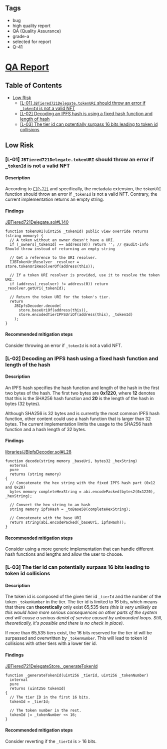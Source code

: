 ## Tags

- bug
- high quality report
- QA (Quality Assurance)
- grade-a
- selected for report
- Q-41

# [QA Report](https://github.com/code-423n4/2022-10-juicebox-findings/issues/198) 

## Table of Contents

- [Low Risk](#low-risk)
  - [[L-01] `JBTiered721Delegate.tokenURI` should throw an error if `_tokenId` is not a valid NFT](#l-01-jbtiered721delegatetokenuri-should-throw-an-error-if-_tokenid-is-not-a-valid-nft)
  - [[L-02] Decoding an IPFS hash is using a fixed hash function and length of hash](#l-02-decoding-an-ipfs-hash-is-using-a-fixed-hash-function-and-length-of-hash)
  - [[L-03] The tier id can potentially surpass 16 bits leading to token id collisions](#l-03-the-tier-id-can-potentially-surpass-16-bits-leading-to-token-id-collisions)

## Low Risk

### [L-01] `JBTiered721Delegate.tokenURI` should throw an error if `_tokenId` is not a valid NFT

#### Description

According to [`EIP-721`](https://eips.ethereum.org/EIPS/eip-721) and specifically, the metadata extension, the `tokenURI` function should throw an error if `_tokenId` is not a valid NFT. Contrary, the current implementation returns an empty string.

#### Findings

[JBTiered721Delegate.sol#L140](https://github.com/jbx-protocol/juice-nft-rewards/blob/f9893b1497098241dd3a664956d8016ff0d0efd0/contracts/JBTiered721Delegate.sol#L140)

```solidity
function tokenURI(uint256 _tokenId) public view override returns (string memory) {
  // A token without an owner doesn't have a URI.
  if (_owners[_tokenId] == address(0)) return ''; // @audit-info Should throw instead of returning an empty string

  // Get a reference to the URI resolver.
  IJBTokenUriResolver _resolver = store.tokenUriResolverOf(address(this));

  // If a token URI resolver is provided, use it to resolve the token URI.
  if (address(_resolver) != address(0)) return _resolver.getUri(_tokenId);

  // Return the token URI for the token's tier.
  return
    JBIpfsDecoder.decode(
      store.baseUriOf(address(this)),
      store.encodedTierIPFSUriOf(address(this), _tokenId)
    );
}
```

#### Recommended mitigation steps

Consider throwing an error if `_tokenId` is not a valid NFT.

### [L-02] Decoding an IPFS hash using a fixed hash function and length of the hash

#### Description

An IPFS hash specifies the hash function and length of the hash in the first two bytes of the hash. The first two bytes are **0x1220**, where **12** denotes that this is the SHA256 hash function and **20** is the length of the hash in bytes (32 bytes).

Although SHA256 is 32 bytes and is currently the most common IPFS hash function, other content could use a hash function that is larger than 32 bytes. The current implementation limits the usage to the SHA256 hash function and a hash length of 32 bytes.

#### Findings

[libraries/JBIpfsDecoder.sol#L28](https://github.com/jbx-protocol/juice-nft-rewards/blob/f9893b1497098241dd3a664956d8016ff0d0efd0/contracts/libraries/JBIpfsDecoder.sol#L28)

```solidity
function decode(string memory _baseUri, bytes32 _hexString)
  external
  pure
  returns (string memory)
{
  // Concatenate the hex string with the fixed IPFS hash part (0x12 and 0x20)
  bytes memory completeHexString = abi.encodePacked(bytes2(0x1220), _hexString);

  // Convert the hex string to an hash
  string memory ipfsHash = _toBase58(completeHexString);

  // Concatenate with the base URI
  return string(abi.encodePacked(_baseUri, ipfsHash));
}
```

#### Recommended mitigation steps

Consider using a more generic implementation that can handle different hash functions and lengths and allow the user to choose.

### [L-03] The tier id can potentially surpass 16 bits leading to token id collisions

#### Description

The token id is composed of the given tier id `_tierId` and the number of the token `_tokenNumber` in the tier. The tier id is limited to 16 bits, which means that there can **theoretically** only exist 65,535 tiers _(this is very unlikely as this would have more serious consequences on other parts of the system and will cause a serious denial of service caused by unbounded loops. Still, theoretically, it's possible and there is no check in place)_.

If more than 65,535 tiers exist, the 16 bits reserved for the tier id will be surpassed and overwritten by `_tokenNumber`. This will lead to token id collisions with other tiers with a lower tier id.

#### Findings

[JBTiered721DelegateStore.\_generateTokenId](https://github.com/jbx-protocol/juice-nft-rewards/blob/f9893b1497098241dd3a664956d8016ff0d0efd0/contracts/JBTiered721DelegateStore.sol#L1276)

```solidity
function _generateTokenId(uint256 _tierId, uint256 _tokenNumber)
  internal
  pure
  returns (uint256 tokenId)
{
  // The tier ID in the first 16 bits.
  tokenId = _tierId;

  // The token number in the rest.
  tokenId |= _tokenNumber << 16;
}
```

#### Recommended mitigation steps

Consider reverting if the `_tierId` is > 16 bits.
